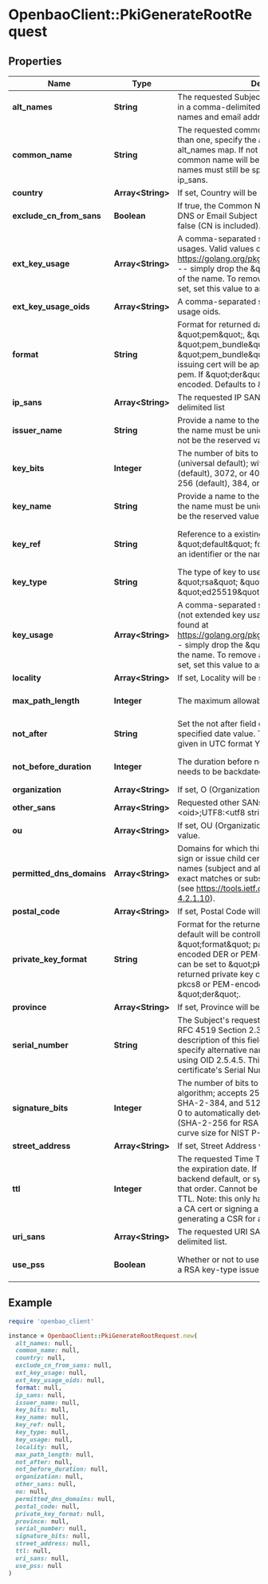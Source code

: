 # OpenbaoClient::PkiGenerateRootRequest

## Properties

| Name | Type | Description | Notes |
| ---- | ---- | ----------- | ----- |
| **alt_names** | **String** | The requested Subject Alternative Names, if any, in a comma-delimited list. May contain both DNS names and email addresses. | [optional] |
| **common_name** | **String** | The requested common name; if you want more than one, specify the alternative names in the alt_names map. If not specified when signing, the common name will be taken from the CSR; other names must still be specified in alt_names or ip_sans. | [optional] |
| **country** | **Array&lt;String&gt;** | If set, Country will be set to this value. | [optional] |
| **exclude_cn_from_sans** | **Boolean** | If true, the Common Name will not be included in DNS or Email Subject Alternate Names. Defaults to false (CN is included). | [optional][default to false] |
| **ext_key_usage** | **Array&lt;String&gt;** | A comma-separated string or list of extended key usages. Valid values can be found at https://golang.org/pkg/crypto/x509/#ExtKeyUsage -- simply drop the \&quot;ExtKeyUsage\&quot; part of the name. To remove all key usages from being set, set this value to an empty list. | [optional] |
| **ext_key_usage_oids** | **Array&lt;String&gt;** | A comma-separated string or list of extended key usage oids. | [optional] |
| **format** | **String** | Format for returned data. Can be \&quot;pem\&quot;, \&quot;der\&quot;, or \&quot;pem_bundle\&quot;. If \&quot;pem_bundle\&quot;, any private key and issuing cert will be appended to the certificate pem. If \&quot;der\&quot;, the value will be base64 encoded. Defaults to \&quot;pem\&quot;. | [optional][default to &#39;pem&#39;] |
| **ip_sans** | **Array&lt;String&gt;** | The requested IP SANs, if any, in a comma-delimited list | [optional] |
| **issuer_name** | **String** | Provide a name to the generated or existing issuer, the name must be unique across all issuers and not be the reserved value &#39;default&#39; | [optional] |
| **key_bits** | **Integer** | The number of bits to use. Allowed values are 0 (universal default); with rsa key_type: 2048 (default), 3072, or 4096; with ec key_type: 224, 256 (default), 384, or 521; ignored with ed25519. | [optional][default to 0] |
| **key_name** | **String** | Provide a name to the generated or existing key, the name must be unique across all keys and not be the reserved value &#39;default&#39; | [optional] |
| **key_ref** | **String** | Reference to a existing key; either \&quot;default\&quot; for the configured default key, an identifier or the name assigned to the key. | [optional][default to &#39;default&#39;] |
| **key_type** | **String** | The type of key to use; defaults to RSA. \&quot;rsa\&quot; \&quot;ec\&quot; and \&quot;ed25519\&quot; are the only valid values. | [optional][default to &#39;rsa&#39;] |
| **key_usage** | **Array&lt;String&gt;** | A comma-separated string or list of key usages (not extended key usages). Valid values can be found at https://golang.org/pkg/crypto/x509/#KeyUsage -- simply drop the \&quot;KeyUsage\&quot; part of the name. To remove all key usages from being set, set this value to an empty list. | [optional] |
| **locality** | **Array&lt;String&gt;** | If set, Locality will be set to this value. | [optional] |
| **max_path_length** | **Integer** | The maximum allowable path length | [optional][default to -1] |
| **not_after** | **String** | Set the not after field of the certificate with specified date value. The value format should be given in UTC format YYYY-MM-ddTHH:MM:SSZ | [optional] |
| **not_before_duration** | **Integer** | The duration before now which the certificate needs to be backdated by. | [optional][default to 30] |
| **organization** | **Array&lt;String&gt;** | If set, O (Organization) will be set to this value. | [optional] |
| **other_sans** | **Array&lt;String&gt;** | Requested other SANs, in an array with the format &lt;oid&gt;;UTF8:&lt;utf8 string value&gt; for each entry. | [optional] |
| **ou** | **Array&lt;String&gt;** | If set, OU (OrganizationalUnit) will be set to this value. | [optional] |
| **permitted_dns_domains** | **Array&lt;String&gt;** | Domains for which this certificate is allowed to sign or issue child certificates. If set, all DNS names (subject and alt) on child certs must be exact matches or subsets of the given domains (see https://tools.ietf.org/html/rfc5280#section-4.2.1.10). | [optional] |
| **postal_code** | **Array&lt;String&gt;** | If set, Postal Code will be set to this value. | [optional] |
| **private_key_format** | **String** | Format for the returned private key. Generally the default will be controlled by the \&quot;format\&quot; parameter as either base64-encoded DER or PEM-encoded DER. However, this can be set to \&quot;pkcs8\&quot; to have the returned private key contain base64-encoded pkcs8 or PEM-encoded pkcs8 instead. Defaults to \&quot;der\&quot;. | [optional][default to &#39;der&#39;] |
| **province** | **Array&lt;String&gt;** | If set, Province will be set to this value. | [optional] |
| **serial_number** | **String** | The Subject&#39;s requested serial number, if any. See RFC 4519 Section 2.31 &#39;serialNumber&#39; for a description of this field. If you want more than one, specify alternative names in the alt_names map using OID 2.5.4.5. This has no impact on the final certificate&#39;s Serial Number field. | [optional] |
| **signature_bits** | **Integer** | The number of bits to use in the signature algorithm; accepts 256 for SHA-2-256, 384 for SHA-2-384, and 512 for SHA-2-512. Defaults to 0 to automatically detect based on key length (SHA-2-256 for RSA keys, and matching the curve size for NIST P-Curves). | [optional][default to 0] |
| **street_address** | **Array&lt;String&gt;** | If set, Street Address will be set to this value. | [optional] |
| **ttl** | **Integer** | The requested Time To Live for the certificate; sets the expiration date. If not specified the role default, backend default, or system default TTL is used, in that order. Cannot be larger than the mount max TTL. Note: this only has an effect when generating a CA cert or signing a CA cert, not when generating a CSR for an intermediate CA. | [optional] |
| **uri_sans** | **Array&lt;String&gt;** | The requested URI SANs, if any, in a comma-delimited list. | [optional] |
| **use_pss** | **Boolean** | Whether or not to use PSS signatures when using a RSA key-type issuer. Defaults to false. | [optional][default to false] |

## Example

```ruby
require 'openbao_client'

instance = OpenbaoClient::PkiGenerateRootRequest.new(
  alt_names: null,
  common_name: null,
  country: null,
  exclude_cn_from_sans: null,
  ext_key_usage: null,
  ext_key_usage_oids: null,
  format: null,
  ip_sans: null,
  issuer_name: null,
  key_bits: null,
  key_name: null,
  key_ref: null,
  key_type: null,
  key_usage: null,
  locality: null,
  max_path_length: null,
  not_after: null,
  not_before_duration: null,
  organization: null,
  other_sans: null,
  ou: null,
  permitted_dns_domains: null,
  postal_code: null,
  private_key_format: null,
  province: null,
  serial_number: null,
  signature_bits: null,
  street_address: null,
  ttl: null,
  uri_sans: null,
  use_pss: null
)
```

